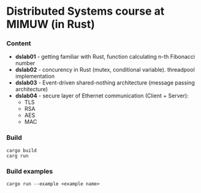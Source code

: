 # Distributed Systems course at MIMUW (in Rust)

### Content

* **dslab01** - getting familiar with Rust, function calculating n-th Fibonacci number
* **dslab02** - concurency in Rust (mutex, conditional variable). threadpool implementation 
* **dslab03** - Event-driven shared-nothing architecture (message passing architecture)
* **dslab04** - secure layer of Ethernet communication (Client + Server):
	* TLS
	* RSA
	* AES
	* MAC


### Build

```shell
cargo build
carg run
```

### Build examples

```shell
cargo run --example <example name>
```

